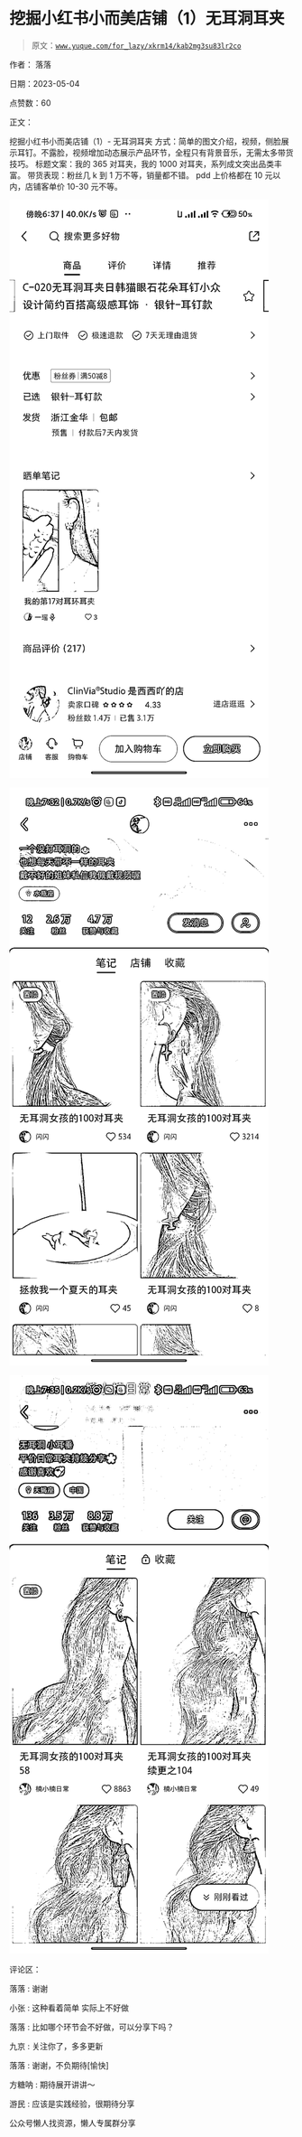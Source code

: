 # 挖掘小红书小而美店铺（1）无耳洞耳夹

> 原文：[`www.yuque.com/for_lazy/xkrm14/kab2mg3su83lr2co`](https://www.yuque.com/for_lazy/xkrm14/kab2mg3su83lr2co)

作者： 落落

日期：2023-05-04

点赞数：60

正文：

挖掘小红书小而美店铺（1）- 无耳洞耳夹 方式：简单的图文介绍，视频，侧脸展示耳钉。不露脸，视频增加动态展示产品环节，全程只有背景音乐，无需太多带货技巧。 标题文案：我的 365 对耳夹，我的 1000 对耳夹，系列成文突出品类丰富。 带货表现：粉丝几 k 到 1 万不等，销量都不错。 pdd 上价格都在 10 元以内，店铺客单价 10-30 元不等。

![](img/7c8f3ac0e07b269ef6f0fabac829bf06.png)  

![](img/0129d3b8a558f0f43782e4b351aa01b6.png)

![](img/f3c2fb68746e801eb832429a771c7fa3.png)

评论区：

落落 : 谢谢

小张 : 这种看着简单 实际上不好做

落落 : 比如哪个环节会不好做，可以分享下吗？

九京 : 关注你了，多多更新

落落 : 谢谢，不负期待[愉快]

方糖呐 : 期待展开讲讲～

游民 : 应该是实践经验，很期待分享

公众号懒人找资源，懒人专属群分享

